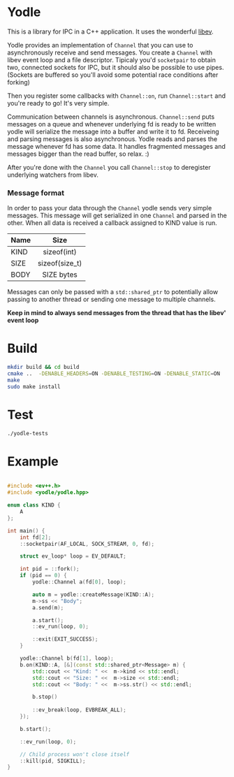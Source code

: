 # Yodle
This is a library for IPC in a C++ application. It uses the wonderful [libev](http://software.schmorp.de/pkg/libev.html).

Yodle provides an implementation of `Channel` that you can use to asynchronously receive and send messages.
You create a `Channel` with libev event loop and a file descriptor. Tipicaly you'd `socketpair` to obtain two, connected sockets for IPC, but it should also be possible to use pipes. (Sockets are buffered so you'll avoid some potential race conditions after forking)

Then you register some callbacks with `Channel::on`, run `Channel::start` and you're ready to go! It's very simple.

Communication between channels is asynchronous. `Channel::send` puts messages on a queue and whenever underlying fd is ready to be written yodle will serialize the message into a buffer and write it to fd. Receiveing and parsing messages is also asynchronous. Yodle reads and parses the message whenever fd has some data. It handles fragmented messages and messages bigger than the read buffer, so relax. :)

After you're done with the `Channel` you call `Channel::stop` to deregister underlying watchers from libev.

### Message format
In order to pass your data through the `Channel` yodle sends very simple messages. This message will get serialized in one `Channel` and parsed in the other. When all data is received a callback assigned to KIND value is run.


| Name |      Size      |
|------|:--------------:|
| KIND |   sizeof(int)  |
| SIZE | sizeof(size_t) |
| BODY |   SIZE bytes   |


Messages can only be passed with a `std::shared_ptr` to potentially allow passing to another thread or sending one message to multiple channels. 

**Keep in mind to always send messages from the thread that has the libev' event loop** 

# Build
```sh
mkdir build && cd build
cmake ..  -DENABLE_HEADERS=ON -DENABLE_TESTING=ON -DENABLE_STATIC=ON
make
sudo make install
```

# Test
```sh
./yodle-tests
```

# Example
```cpp

#include <ev++.h>
#include <yodle/yodle.hpp>

enum class KIND {
    A
};

int main() {
    int fd[2];
    ::socketpair(AF_LOCAL, SOCK_STREAM, 0, fd);

    struct ev_loop* loop = EV_DEFAULT;

    int pid = ::fork();
    if (pid == 0) {
        yodle::Channel a(fd[0], loop);

        auto m = yodle::createMessage(KIND::A);
        m->ss << "Body";
        a.send(m);

        a.start();
        ::ev_run(loop, 0);

        ::exit(EXIT_SUCCESS);
    }

    yodle::Channel b(fd[1], loop);
    b.on(KIND::A, [&](const std::shared_ptr<Message> m) {
        std::cout << "Kind: " <<  m->kind << std::endl;
        std::cout << "Size: " <<  m->size << std::endl;
        std::cout << "Body: " <<  m->ss.str() << std::endl;

        b.stop()
        
        ::ev_break(loop, EVBREAK_ALL);
    });

    b.start();

    ::ev_run(loop, 0);

    // Child process won't close itself
    ::kill(pid, SIGKILL);
}
```
